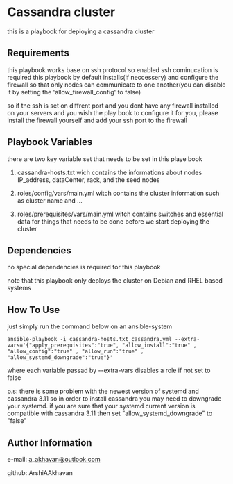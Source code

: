 Cassandra cluster
=========

this is a playbook for deploying a cassandra cluster

Requirements
------------

this playbook works base on ssh protocol so enabled ssh cominucation is required
this playbook by default installs(if neccessery) and configure the firewall so that only nodes can communicate to one another(you can disable it by setting the 'allow_firewall_config' to false)

so if the ssh is set on diffrent port and you dont have any firewall installed on your servers and you wish the play book to configure it for you, please install the firewall yourself and add your ssh port to the firewall

Playbook Variables
--------------

there are two key variable set that needs to be set in this playe book

1) cassandra-hosts.txt wich contains the informations about nodes IP_address, dataCenter, rack, and the seed nodes 

2) roles/config/vars/main.yml witch contains the cluster information such as cluster name and ...

3) roles/prerequisites/vars/main.yml witch contains switches and essential data for things that needs to be done before we start deploying the cluster


Dependencies
------------

no special dependencies is required for this playbook

note that this playbook only deploys the cluster on Debian and RHEL based systems

How To Use
----------------

just simply run the command below on an ansible-system
```
ansible-playbook -i cassandra-hosts.txt cassandra.yml --extra-vars='{"apply_prerequisites":"true", "allow_install":"true" , "allow_config":"true" , "allow_run":"true" , "allow_systemd_downgrade":"true"}'
```
where each variable passad by --extra-vars disables a role if not set to false

p.s: there is some problem with the newest version of systemd and cassandra 3.11 so in order to install cassandra you may need to downgrade your systemd. if you are sure that your systemd current version is compatible with cassandra 3.11 then set "allow_systemd_downgrade" to "false"

Author Information
------------------

e-mail: a_akhavan@outlook.com

github: ArshiAAkhavan
